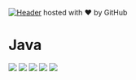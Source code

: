 
[![Header](https://i.postimg.cc/7h8Gz43N/IMG-1643.jpg "Header")](https://github.com/vigilbushido/)
hosted with ❤ by GitHub

# Java

![](https://img.shields.io/badge/OS-Linux-informational?style=flat&logo=<LOGO_NAME>&logoColor=white&color=2bbc8a)
![](https://img.shields.io/badge/GUI-Swing-informational?style=flat&logo=<LOGO_NAME>&logoColor=white&color=2bbc8a)
![](https://img.shields.io/badge/IDE-Eclipse-informational?style=flat&logo=<LOGO_NAME>&logoColor=white&color=2bbc8a)
![](https://img.shields.io/badge/Paradigm-OOP-informational?style=flat&logo=<LOGO_NAME>&logoColor=white&color=2bbc8a)
![](https://img.shields.io/badge/Paradigm-Declarative-informational?style=flat&logo=<LOGO_NAME>&logoColor=white&color=2bbc8a)
